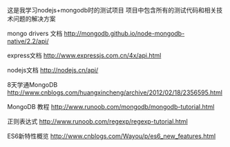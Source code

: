 这是我学习nodejs+mongodb时的测试项目
项目中包含所有的测试代码和相关技术问题的解决方案

mongo drivers 文档
http://mongodb.github.io/node-mongodb-native/2.2/api/

express文档
http://www.expressjs.com.cn/4x/api.html 

nodejs文档
http://nodejs.cn/api/ 

8天学通MongoDB
http://www.cnblogs.com/huangxincheng/archive/2012/02/18/2356595.html

MongoDB 教程
http://www.runoob.com/mongodb/mongodb-tutorial.html

正则表达式
http://www.runoob.com/regexp/regexp-tutorial.html

ES6新特性概览
http://www.cnblogs.com/Wayou/p/es6_new_features.html
 